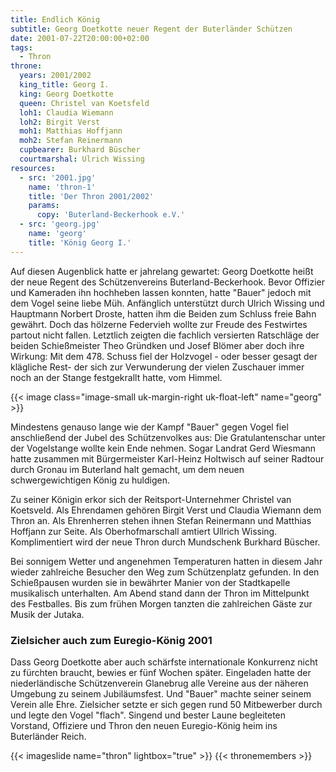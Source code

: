 ```yaml
---
title: Endlich König 
subtitle: Georg Doetkotte neuer Regent der Buterländer Schützen
date: 2001-07-22T20:00:00+02:00
tags:
  - Thron
throne:
  years: 2001/2002
  king_title: Georg I.
  king: Georg Doetkotte
  queen: Christel van Koetsfeld
  loh1: Claudia Wiemann
  loh2: Birgit Verst
  moh1: Matthias Hoffjann
  moh2: Stefan Reinermann
  cupbearer: Burkhard Büscher
  courtmarshal: Ulrich Wissing
resources:
  - src: '2001.jpg'
    name: 'thron-1'
    title: 'Der Thron 2001/2002'
    params:
      copy: 'Buterland-Beckerhook e.V.'
  - src: 'georg.jpg'
    name: 'georg'
    title: 'König Georg I.'
---
```

Auf diesen Augenblick hatte er jahrelang gewartet: Georg Doetkotte heißt der neue
Regent des Schützenvereins Buterland-Beckerhook. Bevor Offizier und Kameraden ihn
hochheben lassen konnten, hatte "Bauer" jedoch mit dem Vogel seine liebe Müh. <!--more-->
Anfänglich unterstützt durch Ulrich Wissing und Hauptmann Norbert Droste,
hatten ihm die Beiden zum Schluss freie Bahn gewährt.
Doch das hölzerne Federvieh wollte zur Freude des Festwirtes partout nicht fallen.
Letztlich zeigten die fachlich versierten Ratschläge der beiden Schießmeister
Theo Gründken und Josef Blömer aber doch ihre Wirkung: Mit dem 478. Schuss fiel
der Holzvogel - oder besser gesagt der klägliche Rest- der sich zur Verwunderung
der vielen Zuschauer immer noch an der Stange festgekrallt hatte, vom Himmel.

{{< image class="image-small uk-margin-right uk-float-left" name="georg" >}}

Mindestens genauso lange wie der Kampf "Bauer" gegen Vogel fiel anschließend der
Jubel des Schützenvolkes aus: Die Gratulantenschar unter der Vogelstange wollte
kein Ende nehmen. Sogar Landrat Gerd Wiesmann hatte zusammen mit Bürgermeister
Karl-Heinz Holtwisch auf seiner Radtour durch Gronau im Buterland halt gemacht,
um dem neuen schwergewichtigen König zu huldigen.

Zu seiner Königin erkor sich der Reitsport-Unternehmer Christel van Koetsveld.
Als Ehrendamen gehören Birgit Verst und Claudia Wiemann dem Thron an. Als Ehrenherren
stehen ihnen Stefan Reinermann und Matthias Hoffjann zur Seite. Als Oberhofmarschall
amtiert Ullrich Wissing. Komplimentiert wird der neue Thron durch Mundschenk
Burkhard Büscher.

Bei sonnigem Wetter und angenehmen Temperaturen hatten in diesem Jahr wieder
zahlreiche Besucher den Weg zum Schützenplatz gefunden. In den Schießpausen wurden
sie in bewährter Manier von der Stadtkapelle musikalisch unterhalten. Am Abend stand
dann der Thron im Mittelpunkt des Festballes. Bis zum frühen Morgen tanzten die
zahlreichen Gäste zur Musik der Jutaka.

### Zielsicher auch zum Euregio-König 2001

Dass Georg Doetkotte aber auch schärfste internationale Konkurrenz nicht zu fürchten
braucht, bewies er fünf Wochen später. Eingeladen hatte der niederländische
Schützenverein Glanebrug alle Vereine aus der näheren Umgebung zu seinem Jubiläumsfest.
Und "Bauer" machte seiner seinem Verein alle Ehre. Zielsicher setzte er sich gegen rund
50 Mitbewerber durch und legte den Vogel "flach". Singend und bester Laune begleiteten
Vorstand, Offiziere und Thron den neuen Euregio-König heim ins Buterländer Reich.

{{< imageslide name="thron" lightbox="true" >}}
{{< thronemembers >}}
